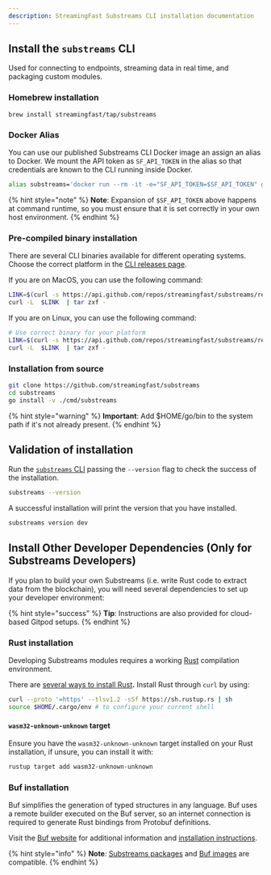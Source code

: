 ```yaml
---
description: StreamingFast Substreams CLI installation documentation
---
```


## Install the `substreams` CLI

Used for connecting to endpoints, streaming data in real time, and packaging custom modules.

### Homebrew installation

```
brew install streamingfast/tap/substreams
```

### Docker Alias

You can use our published Substreams CLI Docker image an assign an alias to Docker. We mount the API token as `SF_API_TOKEN` in the alias so that credentials are known to the CLI running inside Docker.

```bash
alias substreams='docker run --rm -it -e="SF_API_TOKEN=$SF_API_TOKEN" ghcr.io/streamingfast/substreams'
```

{% hint style="note" %}
**Note**: Expansion of `$SF_API_TOKEN` above happens at command runtime, so you must ensure that it is set correctly in your own host environment.
{% endhint %}

### Pre-compiled binary installation

There are several CLI binaries available for different operating systems. Choose the correct platform in the [CLI releases page](https://github.com/streamingfast/substreams/releases).

If you are on MacOS, you can use the following command:

```bash
LINK=$(curl -s https://api.github.com/repos/streamingfast/substreams/releases/latest | awk "/download.url.*$(uname -s | tr '[:upper:]' '[:lower:]')_$(uname -m)/ {print \$2}" | sed 's/"//g')
curl -L  $LINK  | tar zxf -
```

If you are on Linux, you can use the following command:

```bash
# Use correct binary for your platform
LINK=$(curl -s https://api.github.com/repos/streamingfast/substreams/releases/latest | awk "/download.url.*linux_$(uname -m)/ {print \$2}" | sed 's/"//g')
curl -L  $LINK  | tar zxf -
```

### Installation from source

```bash
git clone https://github.com/streamingfast/substreams
cd substreams
go install -v ./cmd/substreams
```

{% hint style="warning" %}
**Important**: Add $HOME/go/bin to the system path if it's not already present.
{% endhint %}

## Validation of installation

Run the [`substreams` CLI](./command-line-interface.md) passing the `--version` flag to check the success of the installation.

```bash
substreams --version
```

A successful installation will print the version that you have installed.

```bash
substreams version dev
```

## Install Other Developer Dependencies (Only for Substreams Developers)

If you plan to build your own Substreams (i.e. write Rust code to extract data from the blockchain), you will need several dependencies to set up your developer environment:

{% hint style="success" %}
**Tip**: Instructions are also provided for cloud-based Gitpod setups.
{% endhint %}

### Rust installation

Developing Substreams modules requires a working [Rust](https://www.rust-lang.org/) compilation environment.

There are [several ways to install Rust](https://www.rust-lang.org/tools/install)**.**  Install Rust through `curl` by using:

```bash
curl --proto '=https' --tlsv1.2 -sSf https://sh.rustup.rs | sh
source $HOME/.cargo/env # to configure your current shell
```

#### `wasm32-unknown-unknown` target

Ensure you have the `wasm32-unknown-unknown` target installed on your Rust installation, if unsure, you can install it with:

```bash
rustup target add wasm32-unknown-unknown
```

### Buf installation

Buf simplifies the generation of typed structures in any language. Buf uses a remote builder executed on the Buf server, so an internet connection is required to generate Rust bindings from Protobuf definitions.

Visit the [Buf website](https://buf.build/) for additional information and [installation instructions](https://docs.buf.build/installation).

{% hint style="info" %}
**Note**_:_ [Substreams packages](../substreams-components/packages.md) and [Buf images](https://docs.buf.build/reference/images) are compatible.
{% endhint %}
